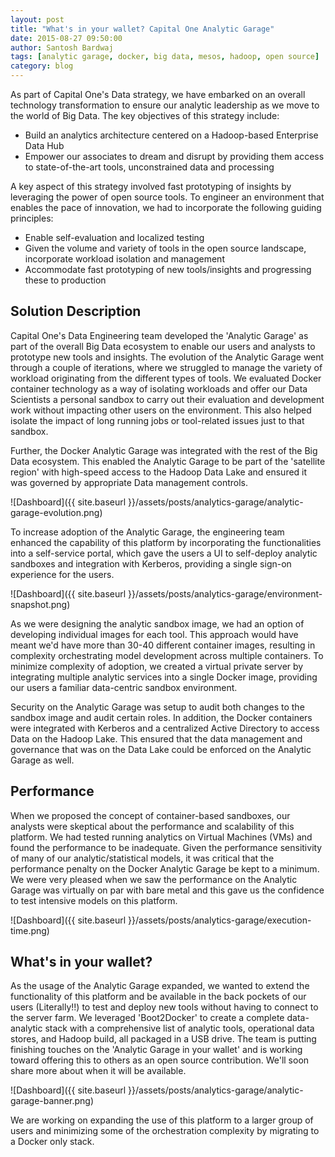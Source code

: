 ```yaml
---
layout: post
title: "What's in your wallet? Capital One Analytic Garage"
date: 2015-08-27 09:50:00
author: Santosh Bardwaj
tags: [analytic garage, docker, big data, mesos, hadoop, open source]
category: blog
---
```


As part of Capital One's Data strategy, we have embarked on an overall technology transformation to ensure our analytic leadership as we move to the world of Big Data. The key objectives of this strategy include:

* Build an analytics architecture centered on a Hadoop-based Enterprise Data Hub
* Empower our associates to dream and disrupt by providing them access to state-of-the-art tools, unconstrained data and processing

A key aspect of this strategy involved fast prototyping of insights by leveraging the power of open source tools. To engineer an environment that enables the pace of innovation, we had to incorporate the following guiding principles:

* Enable self-evaluation and localized testing
* Given the volume and variety of tools in the open source landscape, incorporate workload isolation and management
* Accommodate fast prototyping of new tools/insights and progressing these to production

## Solution Description

Capital One's Data Engineering team developed the 'Analytic Garage' as part of the overall Big Data ecosystem to enable our users and analysts to prototype new tools and insights.  The evolution of the Analytic Garage went through a couple of iterations, where we struggled to manage the variety of workload originating from the different types of tools.  We evaluated Docker container technology as a way of isolating workloads and offer our Data Scientists a personal sandbox to carry out their evaluation and development work without impacting other users on the environment. This also helped isolate the impact of long running jobs or tool-related issues just to that sandbox.

Further, the Docker Analytic Garage was integrated with the rest of the Big Data ecosystem. This enabled the Analytic Garage to be part of the 'satellite region' with high-speed access to the Hadoop Data Lake and ensured it was governed by appropriate Data management controls.

![Dashboard]({{ site.baseurl }}/assets/posts/analytics-garage/analytic-garage-evolution.png)

To increase adoption of the Analytic Garage, the engineering team enhanced the capability of this platform by incorporating the functionalities into a self-service portal, which gave the users a UI to self-deploy analytic sandboxes and integration with Kerberos, providing a single sign-on experience for the users. 

![Dashboard]({{ site.baseurl }}/assets/posts/analytics-garage/environment-snapshot.png)

As we were designing the analytic sandbox image, we had an option of developing individual images for each tool. This approach would have meant we'd have more than 30-40 different container images, resulting in complexity orchestrating model development across multiple containers.  To minimize complexity of adoption, we created a virtual private server by integrating multiple analytic services into a single Docker image, providing our users a familiar data-centric sandbox environment.

Security on the Analytic Garage was setup to audit both changes to the sandbox image and audit certain roles. In addition, the Docker containers were integrated with Kerberos and a centralized Active Directory to access Data on the Hadoop Lake. This ensured that the data management and governance that was on the Data Lake could be enforced on the Analytic Garage as well.

## Performance

When we proposed the concept of container-based sandboxes, our analysts were skeptical about the performance and scalability of this platform. We had tested running analytics on Virtual Machines (VMs) and found the performance to be inadequate.  Given the performance sensitivity of many of our analytic/statistical models, it was critical that the performance penalty on the Docker Analytic Garage be kept to a minimum. We were very pleased when we saw the performance on the Analytic Garage was virtually on par with bare metal and this gave us the confidence to test intensive models on this platform.

![Dashboard]({{ site.baseurl }}/assets/posts/analytics-garage/execution-time.png)

## What's in your wallet?

As the usage of the Analytic Garage expanded, we wanted to extend the functionality of this platform and be available in the back pockets of our users (Literally!!) to test and deploy new tools without having to connect to the server farm.  We leveraged 'Boot2Docker' to create a complete data-analytic stack with a comprehensive list of analytic tools, operational data stores, and Hadoop build, all packaged in a USB drive. The team is putting finishing touches on the 'Analytic Garage in your wallet' and is working toward offering this to others as an open source contribution.  We'll soon share more about when it will be available.

![Dashboard]({{ site.baseurl }}/assets/posts/analytics-garage/analytic-garage-banner.png)

We are working on expanding the use of this platform to a larger group of users and minimizing some of the orchestration complexity by migrating to a Docker only stack. 

